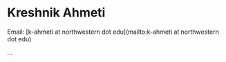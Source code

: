 # Kreshnik Ahmeti

Email: [k-ahmeti at northwestern dot edu](mailto:k-ahmeti at northwestern dot edu)

...

